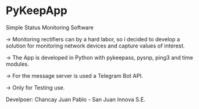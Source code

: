# PyKeepApp

Simple Status Monitoring Software

  -> Monitoring rectifiers can by a hard labor, so i decided to develop a solution for monitoring network devices and capture values of interest.
  
  -> The App is developed in Python with pykeepass, pysnp, ping3 and time modules.

  -> For the message server is used a Telegram Bot API.

  -> Only for Testing use.

Develpoer: Chancay Juan Pablo - San Juan Innova S.E.
